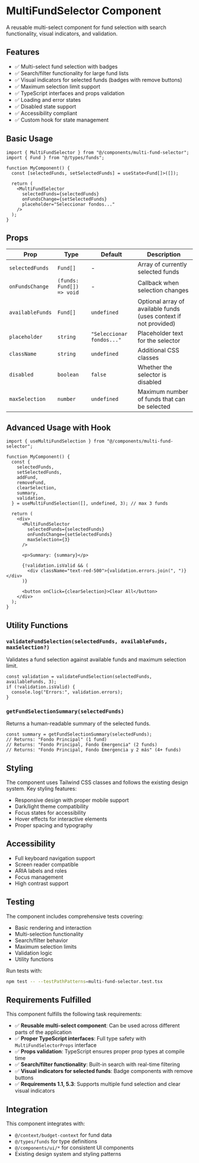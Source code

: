 # MultiFundSelector Component

A reusable multi-select component for fund selection with search functionality, visual indicators, and validation.

## Features

- ✅ Multi-select fund selection with badges
- ✅ Search/filter functionality for large fund lists
- ✅ Visual indicators for selected funds (badges with remove buttons)
- ✅ Maximum selection limit support
- ✅ TypeScript interfaces and props validation
- ✅ Loading and error states
- ✅ Disabled state support
- ✅ Accessibility compliant
- ✅ Custom hook for state management

## Basic Usage

```tsx
import { MultiFundSelector } from "@/components/multi-fund-selector";
import { Fund } from "@/types/funds";

function MyComponent() {
  const [selectedFunds, setSelectedFunds] = useState<Fund[]>([]);

  return (
    <MultiFundSelector
      selectedFunds={selectedFunds}
      onFundsChange={setSelectedFunds}
      placeholder="Seleccionar fondos..."
    />
  );
}
```

## Props

| Prop             | Type                      | Default                   | Description                                                      |
| ---------------- | ------------------------- | ------------------------- | ---------------------------------------------------------------- |
| `selectedFunds`  | `Fund[]`                  | -                         | Array of currently selected funds                                |
| `onFundsChange`  | `(funds: Fund[]) => void` | -                         | Callback when selection changes                                  |
| `availableFunds` | `Fund[]`                  | `undefined`               | Optional array of available funds (uses context if not provided) |
| `placeholder`    | `string`                  | `"Seleccionar fondos..."` | Placeholder text for the selector                                |
| `className`      | `string`                  | `undefined`               | Additional CSS classes                                           |
| `disabled`       | `boolean`                 | `false`                   | Whether the selector is disabled                                 |
| `maxSelection`   | `number`                  | `undefined`               | Maximum number of funds that can be selected                     |

## Advanced Usage with Hook

```tsx
import { useMultiFundSelection } from "@/components/multi-fund-selector";

function MyComponent() {
  const {
    selectedFunds,
    setSelectedFunds,
    addFund,
    removeFund,
    clearSelection,
    summary,
    validation,
  } = useMultiFundSelection([], undefined, 3); // max 3 funds

  return (
    <div>
      <MultiFundSelector
        selectedFunds={selectedFunds}
        onFundsChange={setSelectedFunds}
        maxSelection={3}
      />

      <p>Summary: {summary}</p>

      {!validation.isValid && (
        <div className="text-red-500">{validation.errors.join(", ")}</div>
      )}

      <button onClick={clearSelection}>Clear All</button>
    </div>
  );
}
```

## Utility Functions

### `validateFundSelection(selectedFunds, availableFunds, maxSelection?)`

Validates a fund selection against available funds and maximum selection limit.

```tsx
const validation = validateFundSelection(selectedFunds, availableFunds, 3);
if (!validation.isValid) {
  console.log("Errors:", validation.errors);
}
```

### `getFundSelectionSummary(selectedFunds)`

Returns a human-readable summary of the selected funds.

```tsx
const summary = getFundSelectionSummary(selectedFunds);
// Returns: "Fondo Principal" (1 fund)
// Returns: "Fondo Principal, Fondo Emergencia" (2 funds)
// Returns: "Fondo Principal, Fondo Emergencia y 2 más" (4+ funds)
```

## Styling

The component uses Tailwind CSS classes and follows the existing design system. Key styling features:

- Responsive design with proper mobile support
- Dark/light theme compatibility
- Focus states for accessibility
- Hover effects for interactive elements
- Proper spacing and typography

## Accessibility

- Full keyboard navigation support
- Screen reader compatible
- ARIA labels and roles
- Focus management
- High contrast support

## Testing

The component includes comprehensive tests covering:

- Basic rendering and interaction
- Multi-selection functionality
- Search/filter behavior
- Maximum selection limits
- Validation logic
- Utility functions

Run tests with:

```bash
npm test -- --testPathPatterns=multi-fund-selector.test.tsx
```

## Requirements Fulfilled

This component fulfills the following task requirements:

- ✅ **Reusable multi-select component**: Can be used across different parts of the application
- ✅ **Proper TypeScript interfaces**: Full type safety with `MultiFundSelectorProps` interface
- ✅ **Props validation**: TypeScript ensures proper prop types at compile time
- ✅ **Search/filter functionality**: Built-in search with real-time filtering
- ✅ **Visual indicators for selected funds**: Badge components with remove buttons
- ✅ **Requirements 1.1, 5.3**: Supports multiple fund selection and clear visual indicators

## Integration

This component integrates with:

- `@/context/budget-context` for fund data
- `@/types/funds` for type definitions
- `@/components/ui/*` for consistent UI components
- Existing design system and styling patterns
